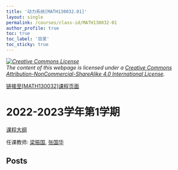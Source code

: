 ```yaml
---
title: '动力系统[MATH130032.01]'
layout: single
permalink: /courses/class-id/MATH130032-01
author_profile: true
toc: true
toc_label: '目录'
toc_sticky: true
---
```



<div class='notice--warning'>
	<p><i><a rel='license' href='http://creativecommons.org/licenses/by-nc-sa/4.0/'><img alt='Creative Commons License' style='border-width:0' src='https://i.creativecommons.org/l/by-nc-sa/4.0/88x31.png' /></a><br /> The content of this webpage is licensed under a <a rel='license' href='http://creativecommons.org/licenses/by-nc-sa/4.0/'>Creative Commons Attribution-NonCommercial-ShareAlike 4.0 International License</a>.</i></p>
</div>

<a href='https://fdu-math.github.io/courses/MATH130032'>链接至[MATH130032]课程页面</a>


# 2022-2023学年第1学期
<a href='https://fdu-math.github.io/courses/syllabus/MATH130032.01-2022-2023-1 (Encrypted).pdf'>课程大纲</a>

任课教师: <a href='https://fdu-math.github.io/teachers/梁振国'>梁振国</a>, <a href='https://fdu-math.github.io/teachers/张国华'>张国华</a>


## Posts

